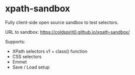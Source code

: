 # xpath-sandbox

Fully client-side open source sandbox to test selectors.

URL to sandbox: https://coldspirit0.github.io/xpath-sandbox/

Supports:
- XPath selectors v1 + class() function
- CSS selectors
- Emmet
- Save / Load setup